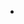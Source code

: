 - 

<!---
bhawash/bhawash is a ✨ special ✨ repository because its `README.md` (this file) appears on your GitHub profile.
You can click the Preview link to take a look at your changes.
--->
